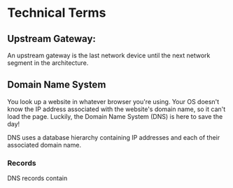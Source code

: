 # Technical Terms

## Upstream Gateway:&#x20;

An upstream gateway is the last network device until the next network segment in the architecture.

## Domain Name System&#x20;

You look up a website in whatever browser you're using. Your OS doesn't know the IP address associated with the website's domain name, so it can't load the page. Luckily, the Domain Name System (DNS) is here to save the day!&#x20;

DNS uses a database hierarchy containing IP addresses and each of their associated domain name.&#x20;

### Records

DNS records contain&#x20;

